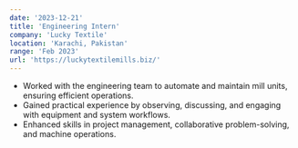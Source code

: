 ```yaml
---
date: '2023-12-21'
title: 'Engineering Intern'
company: 'Lucky Textile'
location: 'Karachi, Pakistan'
range: 'Feb 2023'
url: 'https://luckytextilemills.biz/'
---
```


- Worked with the engineering team to automate and maintain mill units, ensuring efficient operations.  
- Gained practical experience by observing, discussing, and engaging with equipment and system workflows.  
- Enhanced skills in project management, collaborative problem-solving, and machine operations.  